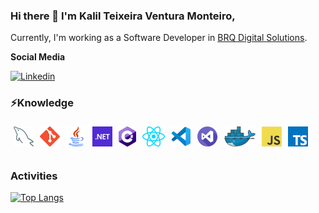 ### Hi there 👋 I'm Kalil Teixeira Ventura Monteiro,

Currently, I'm working as a Software Developer in [BRQ Digital Solutions](http://www.brq.com/).

**Social Media**

[![Linkedin](https://img.shields.io/badge/-LinkedIn-blue?style=for-the-badge&logo=Linkedin&logoColor=white&link=https://www.linkedin.com/in/kalilventura/)](https://www.linkedin.com/in/kalilventura/)

### ⚡**Knowledge**

<a href="https://www.mysql.com/" title="MySQL">
<img align="left" src="images/mysql.png" style="padding: 1%" /></a>

<a href="https://git-scm.com/" title="Git">
<img align="left" src="images/git.png" style="padding: 1%" /></a>

<a href="https://www.oracle.com/java/technologies/" title="Java">
<img align="left" src="images/java.png" style="padding: 1%" /></a>

<a href="https://dotnet.microsoft.com/" title="dotNet">
<img align="left" src="images/dotnet.png" style="padding: 1%" /></a>

<a href="http://csharp.net/" title="C#">
<img align="left" src="images/csharp.png" style="padding: 1%" /></a>

<a href="https://reactjs.org/" title="React">
<img align="left" src="images/react.png" style="padding: 1%" /></a>

<a href="https://code.visualstudio.com/" title="Visual Studio Code"><img align="left" src="images/vscode.png" style="padding: 1%" /></a>

<a href="https://visualstudio.microsoft.com/" title="Visual Studio"><img align="left" src="images/visual-studio.png" style="padding: 1%" /></a>

<a href="https://www.docker.com/" title="Docker">
<img align="left" src="images/docker.png" style="padding: 1%" /></a>

<a href="https://developer.mozilla.org/en-US/docs/Learn/JavaScript" title="JavaScript">
<img align="left" src="images/javascript.png" style="padding: 1%" /></a>

<a href="https://www.typescriptlang.org/" title="TypeScript">
<img align="left" src="images/typescript.png" style="padding: 1%" /></a>

<br />
<br />
<br />

### **Activities**

[![Top Langs](https://github-readme-stats.vercel.app/api/top-langs/?username=kalilventura&layout=compact&theme=radical)](https://github.com/anuraghazra/github-readme-stats)
